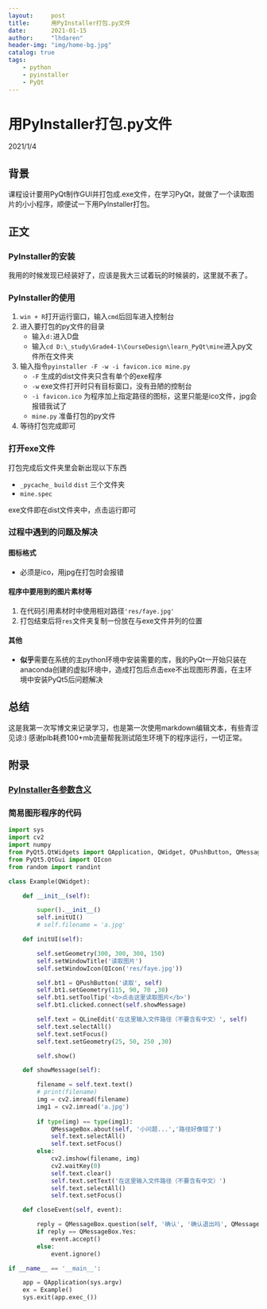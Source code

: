 ```yaml
---
layout:     post
title:      用PyInstaller打包.py文件
date:       2021-01-15
author:     "lhdaren"
header-img: "img/home-bg.jpg"
catalog: true
tags:
    - python
    - pyinstaller
    - PyQt
---
```


# 用PyInstaller打包.py文件
2021/1/4

## 背景
课程设计要用PyQt制作GUI并打包成.exe文件，在学习PyQt，就做了一个读取图片的小小程序，顺便试一下用PyInstaller打包。

## 正文

### PyInstaller的安装
我用的时候发现已经装好了，应该是我大三试着玩的时候装的，这里就不表了。

### PyInstaller的使用
1. `win + R`打开运行窗口，输入`cmd`后回车进入控制台
2. 进入要打包的py文件的目录
    - 输入`d:`进入D盘
    - 输入`cd D:\_study\Grade4-1\CourseDesign\learn_PyQt\mine`进入py文件所在文件夹
3. 输入指令`pyinstaller -F -w -i favicon.ico mine.py`
    - `-F` 生成的dist文件夹只含有单个的exe程序
    - `-w` exe文件打开时只有目标窗口，没有丑陋的控制台
    - `-i favicon.ico` 为程序加上指定路径的图标，这里只能是ico文件，jpg会报错我试了
    - `mine.py` 准备打包的py文件
4. 等待打包完成即可

### 打开exe文件
打包完成后文件夹里会新出现以下东西
- `_pycache_` `build` `dist` 三个文件夹
- `mine.spec`

exe文件即在dist文件夹中，点击运行即可

### 过程中遇到的问题及解决

#### 图标格式
- 必须是ico，用jpg在打包时会报错

#### 程序中要用到的图片素材等
1. 在代码引用素材时中使用相对路径`'res/faye.jpg'`
2. 打包结束后将`res`文件夹复制一份放在与exe文件并列的位置

#### 其他
- **似乎**需要在系统的主python环境中安装需要的库，我的PyQt一开始只装在anaconda创建的虚拟环境中，造成打包后点击exe不出现图形界面，在主环境中安装PyQt5后问题解决

## 总结
这是我第一次写博文来记录学习，也是第一次使用markdown编辑文本，有些青涩见谅:)
感谢plb耗费100+mb流量帮我测试陌生环境下的程序运行，一切正常。

## 附录

### [PyInstaller各参数含义](https://blog.csdn.net/weixin_39000819/article/details/80942423)

### 简易图形程序的代码

```python
import sys
import cv2
import numpy
from PyQt5.QtWidgets import QApplication, QWidget, QPushButton, QMessageBox, QLineEdit
from PyQt5.QtGui import QIcon
from random import randint

class Example(QWidget):

    def __init__(self):

        super().__init__()
        self.initUI()
        # self.filename = 'a.jpg'

    def initUI(self):

        self.setGeometry(300, 300, 300, 150)
        self.setWindowTitle('读取图片')
        self.setWindowIcon(QIcon('res/faye.jpg'))

        self.bt1 = QPushButton('读取', self)
        self.bt1.setGeometry(115, 90, 70 ,30)
        self.bt1.setToolTip('<b>点击这里读取图片</b>')
        self.bt1.clicked.connect(self.showMessage)  

        self.text = QLineEdit('在这里输入文件路径（不要含有中文）', self)
        self.text.selectAll()
        self.text.setFocus()
        self.text.setGeometry(25, 50, 250 ,30)

        self.show()

    def showMessage(self):

        filename = self.text.text()
        # print(filename)
        img = cv2.imread(filename)
        img1 = cv2.imread('a.jpg')
        
        if type(img) == type(img1):
            QMessageBox.about(self, '小问题...','路径好像错了')
            self.text.selectAll()
            self.text.setFocus()
        else:
            cv2.imshow(filename, img)
            cv2.waitKey(0)
            self.text.clear()
            self.text.setText('在这里输入文件路径（不要含有中文）')
            self.text.selectAll()
            self.text.setFocus()

    def closeEvent(self, event):

        reply = QMessageBox.question(self, '确认', '确认退出吗', QMessageBox.Yes | QMessageBox.No, QMessageBox.No)
        if reply == QMessageBox.Yes:
            event.accept()        
        else:
            event.ignore()  

if __name__ == '__main__':

    app = QApplication(sys.argv)
    ex = Example()
    sys.exit(app.exec_())
```
